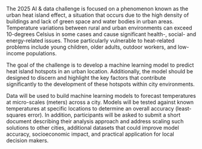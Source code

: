 The 2025 AI & data challenge is focused on a phenomenon known as the urban heat island effect, a situation that occurs due to the high density of buildings and lack of green space and water bodies in urban areas. Temperature variations between rural and urban environments can exceed 10-degrees Celsius in some cases and cause significant health-, social- and energy-related issues. Those particularly vulnerable to heat-related problems include young children, older adults, outdoor workers, and low-income populations.

The goal of the challenge is to develop a machine learning model to predict heat island hotspots in an urban location. Additionally, the model should be designed to discern and highlight the key factors that contribute significantly to the development of these hotspots within city environments.


Data will be used to build machine learning models to forecast temperatures at micro-scales (meters) across a city. Models will be tested against known temperatures at specific locations to determine an overall accuracy (least-squares error). In addition, participants will be asked to submit a short document describing their analysis approach and address scaling such solutions to other cities, additional datasets that could improve model accuracy, socioeconomic impact, and practical application for local decision makers.